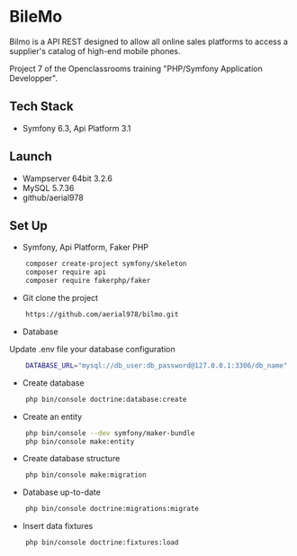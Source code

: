 # BileMo

Bilmo is a API REST designed to allow all online sales platforms to access a supplier's catalog of high-end mobile phones.

Project 7 of the Openclassrooms training "PHP/Symfony Application Developper".

## Tech Stack

* Symfony 6.3, Api Platform 3.1

## Launch

* Wampserver 64bit 3.2.6
* MySQL 5.7.36
* github/aerial978

## Set Up

* Symfony, Api Platform, Faker PHP

```bash
    composer create-project symfony/skeleton
    composer require api
    composer require fakerphp/faker
```

* Git clone the project

```bash
    https://github.com/aerial978/bilmo.git
```

* Database

Update .env file your database configuration

```bash
    DATABASE_URL="mysql://db_user:db_password@127.0.0.1:3306/db_name"
```

* Create database

```bash
    php bin/console doctrine:database:create
```

* Create an entity

```bash
    php bin/console --dev symfony/maker-bundle
    php bin/console make:entity
```

* Create database structure

```bash
    php bin/console make:migration
```

* Database up-to-date

```bash
    php bin/console doctrine:migrations:migrate
```

* Insert data fixtures

```bash
    php bin/console doctrine:fixtures:load
```





